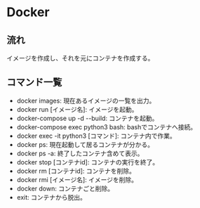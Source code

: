 # Docker

## 流れ
イメージを作成し、それを元にコンテナを作成する。

## コマンド一覧
- docker images: 現在あるイメージの一覧を出力。
- docker run [イメージ名]: イメージを起動。
- docker-compose up -d --build: コンテナを起動。
- docker-compose exec python3 bash: bashでコンテナへ接続。
- docker exec -it python3 [コマンド]: コンテナ内で作業。
- docker ps: 現在起動して居るコンテナが分かる。
- docker ps -a: 終了したコンテナ含めて表示。
- docker stop [コンテナid]: コンテナの実行を終了。
- docker rm [コンテナid]: コンテナを削除。
- docker rmi [イメージ名]: イメージを削除。
- docker down: コンテナごと削除。
- exit: コンテナから脱出。
